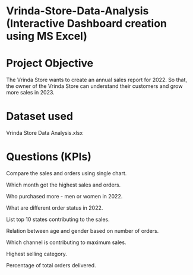 # Vrinda-Store-Data-Analysis (Interactive Dashboard creation using MS Excel)
# Project Objective
The Vrinda Store wants to create an annual sales report for 2022. So that, the owner of the Vrinda Store can understand their customers and grow more sales in 2023.
# Dataset used
Vrinda Store Data Analysis.xlsx
# Questions (KPIs)
Compare the sales and orders using single chart.

Which month got the highest sales and orders.

Who purchased more - men or women in 2022.

What are different order status in 2022.

List top 10 states contributing to the sales.

Relation between age and gender based on number of orders.

Which channel is contributing to maximum sales.

Highest selling category.

Percentage of total orders delivered.

